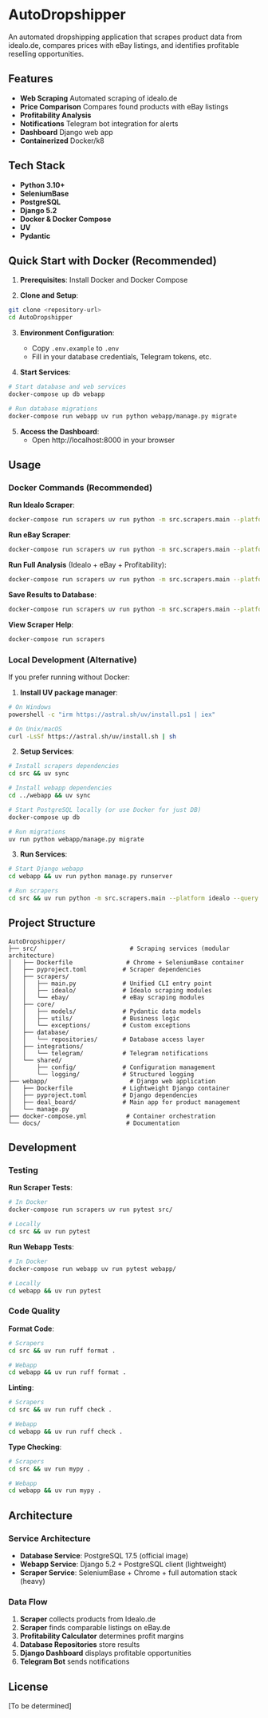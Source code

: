 # AutoDropshipper

An automated dropshipping application that scrapes product data from idealo.de, compares prices with eBay listings, and identifies profitable reselling opportunities.

## Features

- **Web Scraping** Automated scraping of idealo.de
- **Price Comparison** Compares found products with eBay listings  
- **Profitability Analysis**
- **Notifications** Telegram bot integration for alerts
- **Dashboard** Django web app
- **Containerized** Docker/k8

## Tech Stack

- **Python 3.10+**
- **SeleniumBase** 
- **PostgreSQL**
- **Django 5.2**
- **Docker & Docker Compose**
- **UV**
- **Pydantic**

## Quick Start with Docker (Recommended)

1. **Prerequisites**: Install Docker and Docker Compose

2. **Clone and Setup**:
```bash
git clone <repository-url>
cd AutoDropshipper
```

3. **Environment Configuration**:
   - Copy `.env.example` to `.env`
   - Fill in your database credentials, Telegram tokens, etc.

4. **Start Services**:
```bash
# Start database and web services
docker-compose up db webapp

# Run database migrations
docker-compose run webapp uv run python webapp/manage.py migrate
```

5. **Access the Dashboard**: 
   - Open http://localhost:8000 in your browser

## Usage

### Docker Commands (Recommended)

**Run Idealo Scraper**:
```bash
docker-compose run scrapers uv run python -m src.scrapers.main --platform idealo --query "gaming laptop"
```

**Run eBay Scraper**:
```bash  
docker-compose run scrapers uv run python -m src.scrapers.main --platform ebay --query "gaming laptop"
```

**Run Full Analysis** (Idealo + eBay + Profitability):
```bash
docker-compose run scrapers uv run python -m src.scrapers.main --platform both --query "gaming laptop" --min-profit 25
```

**Save Results to Database**:
```bash
docker-compose run scrapers uv run python -m src.scrapers.main --platform idealo --query "laptop" --save
```

**View Scraper Help**:
```bash
docker-compose run scrapers
```

### Local Development (Alternative)

If you prefer running without Docker:

1. **Install UV package manager**:
```bash
# On Windows
powershell -c "irm https://astral.sh/uv/install.ps1 | iex"

# On Unix/macOS
curl -LsSf https://astral.sh/uv/install.sh | sh
```

2. **Setup Services**:
```bash
# Install scrapers dependencies
cd src && uv sync

# Install webapp dependencies  
cd ../webapp && uv sync

# Start PostgreSQL locally (or use Docker for just DB)
docker-compose up db

# Run migrations
uv run python webapp/manage.py migrate
```

3. **Run Services**:
```bash
# Start Django webapp
cd webapp && uv run python manage.py runserver

# Run scrapers
cd src && uv run python -m src.scrapers.main --platform idealo --query "laptop"
```

## Project Structure

```
AutoDropshipper/
├── src/                          # Scraping services (modular architecture)
│   ├── Dockerfile               # Chrome + SeleniumBase container
│   ├── pyproject.toml          # Scraper dependencies
│   ├── scrapers/
│   │   ├── main.py             # Unified CLI entry point
│   │   ├── idealo/             # Idealo scraping modules
│   │   └── ebay/               # eBay scraping modules
│   ├── core/
│   │   ├── models/             # Pydantic data models
│   │   ├── utils/              # Business logic
│   │   └── exceptions/         # Custom exceptions
│   ├── database/
│   │   └── repositories/       # Database access layer
│   ├── integrations/
│   │   └── telegram/           # Telegram notifications
│   └── shared/
│       ├── config/             # Configuration management
│       └── logging/            # Structured logging
├── webapp/                       # Django web application
│   ├── Dockerfile              # Lightweight Django container
│   ├── pyproject.toml          # Django dependencies
│   ├── deal_board/             # Main app for product management
│   └── manage.py
├── docker-compose.yml           # Container orchestration
└── docs/                        # Documentation
```

## Development

### Testing

**Run Scraper Tests**:
```bash
# In Docker
docker-compose run scrapers uv run pytest src/

# Locally
cd src && uv run pytest
```

**Run Webapp Tests**:
```bash
# In Docker  
docker-compose run webapp uv run pytest webapp/

# Locally
cd webapp && uv run pytest
```

### Code Quality

**Format Code**:
```bash
# Scrapers
cd src && uv run ruff format .

# Webapp
cd webapp && uv run ruff format .
```

**Linting**:
```bash
# Scrapers
cd src && uv run ruff check .

# Webapp  
cd webapp && uv run ruff check .
```

**Type Checking**:
```bash
# Scrapers
cd src && uv run mypy .

# Webapp
cd webapp && uv run mypy .
```

## Architecture

### Service Architecture

- **Database Service**: PostgreSQL 17.5 (official image)
- **Webapp Service**: Django 5.2 + PostgreSQL client (lightweight)  
- **Scraper Service**: SeleniumBase + Chrome + full automation stack (heavy)

### Data Flow

1. **Scraper** collects products from Idealo.de
2. **Scraper** finds comparable listings on eBay.de  
3. **Profitability Calculator** determines profit margins
4. **Database Repositories** store results
5. **Django Dashboard** displays profitable opportunities
6. **Telegram Bot** sends notifications

## License

[To be determined]